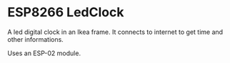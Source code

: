 ESP8266 LedClock
================

A led digital clock in an Ikea frame.
It connects to internet to get time and other informations.

Uses an ESP-02 module.